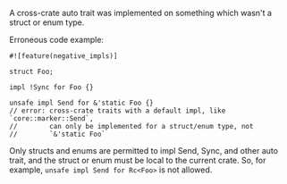 A cross-crate auto trait was implemented on something which wasn't a struct
or enum type.

Erroneous code example:

```compile_fail,E0321
#![feature(negative_impls)]

struct Foo;

impl !Sync for Foo {}

unsafe impl Send for &'static Foo {}
// error: cross-crate traits with a default impl, like `core::marker::Send`,
//        can only be implemented for a struct/enum type, not
//        `&'static Foo`
```

Only structs and enums are permitted to impl Send, Sync, and other auto
trait, and the struct or enum must be local to the current crate. So, for
example, `unsafe impl Send for Rc<Foo>` is not allowed.
